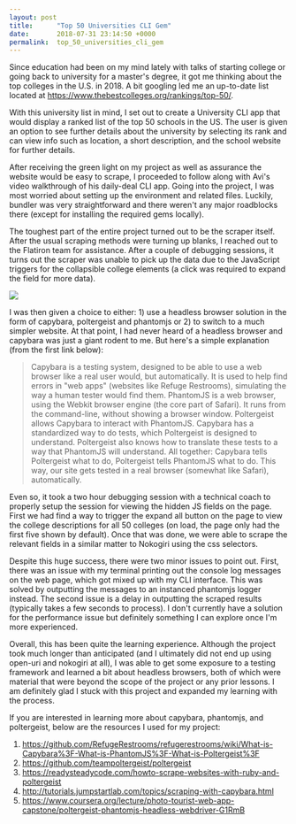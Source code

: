 ```yaml
---
layout: post
title:      "Top 50 Universities CLI Gem"
date:       2018-07-31 23:14:50 +0000
permalink:  top_50_universities_cli_gem
---
```



Since education had been on my mind lately with talks of starting college or going back to university for a master's degree, it got me thinking about the top colleges in the U.S. in 2018. A bit googling led me an up-to-date list located at https://www.thebestcolleges.org/rankings/top-50/. 

With this university list in mind, I set out to create a University CLI app that would display a ranked list of the top 50 schools in the US. The user is given an option to see further details about the university by selecting its rank and can view info such as location, a short description, and the school website for further details.

After receiving the green light on my project as well as assurance the website would be easy to scrape, I proceeded to follow along with Avi's video walkthrough of his daily-deal CLI app. Going into the project, I was most worried about setting up the environment and related files. Luckily, bundler was very straightforward and there weren't any major roadblocks there (except for installing the required gems locally).

The toughest part of the entire project turned out to be the scraper itself. After the usual scraping methods were turning up blanks, I reached out to the Flatiron team for assistance. After a couple of debugging sessions, it turns out the scraper was unable to pick up the data due to the JavaScript triggers for the collapsible college elements (a click was required to expand the field for more data). 

![ ](https://imgur.com/LOl0vgT)

I was then given a choice to either: 1) use a headless browser solution in the form of capybara, poltergeist and phantomjs or 2) to switch to a much simpler website. At that point, I had never heard of a headless browser and capybara was just a giant rodent to me.  But here's a simple explanation (from the first link below): 

> Capybara is a testing system, designed to be able to use a web browser like a real user would, but automatically. It is used to help find errors in "web apps" (websites like Refuge Restrooms), simulating the way a human tester would find them.
PhantomJS is a web browser, using the Webkit browser engine (the core part of Safari). It runs from the command-line, without showing a browser window.
Poltergeist allows Capybara to interact with PhantomJS. Capybara has a standardized way to do tests, which Poltergeist is designed to understand. Poltergeist also knows how to translate these tests to a way that PhantomJS will understand.
All together: Capybara tells Poltergeist what to do, Poltergeist tells PhantomJS what to do. This way, our site gets tested in a real browser (somewhat like Safari), automatically.

Even so, it took a two hour debugging session with a technical coach to properly setup the session for viewing the hidden JS fields on the page. First we had find a way to trigger the expand all button on the page to view the college descriptions for all 50 colleges (on load, the page only had the first five shown by default). Once that was done, we were able to scrape the relevant fields in a similar matter to Nokogiri using the css selectors. 

Despite this huge success, there were two minor issues to point out. First, there was an issue with my terminal printing out the console log messages on the web page, which got mixed up with my CLI interface. This was solved by outputting the messages to an instanced phantomjs logger instead. The second issue is a delay in outputting the scraped results (typically takes a few seconds to process). I don't currently have a solution for the performance issue but definitely something I can explore once I'm more experienced.

Overall, this has been quite the learning experience. Although the project took much longer than anticipated (and I ultimately did not end up using open-uri and nokogiri at all), I was able to get some exposure to a testing framework and learned a bit about headless browsers, both of which were material that were beyond the scope of the project or any prior lessons. I am definitely glad I stuck with this project and expanded my learning with the process. 

If you are interested in learning more about capybara, phantomjs, and poltergeist, below are the resources I used for my project:

1. https://github.com/RefugeRestrooms/refugerestrooms/wiki/What-is-Capybara%3F-What-is-PhantomJS%3F-What-is-Poltergeist%3F
2. https://github.com/teampoltergeist/poltergeist
3. https://readysteadycode.com/howto-scrape-websites-with-ruby-and-poltergeist
4. http://tutorials.jumpstartlab.com/topics/scraping-with-capybara.html
5. https://www.coursera.org/lecture/photo-tourist-web-app-capstone/poltergeist-phantomjs-headless-webdriver-G1RmB


